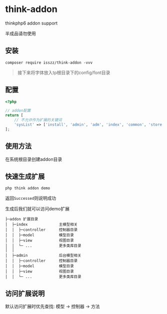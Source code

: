 # think-addon

thinkphp6 addon support

半成品请勿使用

## 安装

```shell
composer require isszz/think-addon -vvv
```

> 接下来将字体放入tp根目录下的config/font目录

## 配置

```php
<?php

// addon配置
return [
    // 不允许作为扩展的关键词
    'sysList' => ['install', 'admin', 'adm', 'index', 'common', 'store', 'user', 'api', 'article', 'pay', 'public', 'app'],
];
```

## 使用方法

在系统根目录创建addon目录

## 快速生成扩展

```shell
php think addon demo
```

返回`Successed`则说明成功

生成后我们就可以访问demo扩展

```
├─addon 扩展目录
│  ├─index              主模型相关
│  │  ├─controller      控制器目录
│  │  ├─model           模型目录
│  │  ├─view            视图目录
│  │  └─ ...            更多类库目录
│  │ 
│  ├─admin              后台模型相关
│  │  ├─controller      控制器目录
│  │  ├─model           模型目录
│  │  ├─view            视图目录
│  │  └─ ...            更多类库目录
```

## 访问扩展说明

默认访问扩展时优先查找: 模型 -> 控制器 -> 方法